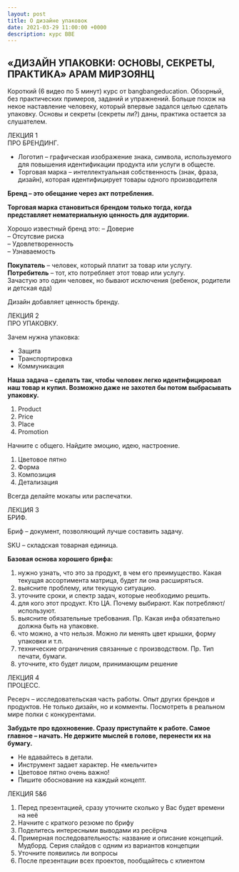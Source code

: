 ```yaml
---
layout: post
title: О дизайне упаковок
date: 2021-03-29 11:00:00 +0000
description: курс BBE
---
```


## <span class="mark">«ДИЗАЙН УПАКОВКИ: ОСНОВЫ, СЕКРЕТЫ, ПРАКТИКА» АРАМ МИРЗОЯНЦ</span>

Короткий (6 видео по 5 минут) курс от bangbangeducation. Обзорный, без практических примеров, заданий и упражнений. Больше похож на некое наставление человеку, который впервые задался целью сделать упаковку. Основы и секреты (секреты ли?) даны, практика остается за слушателем. 

ЛЕКЦИЯ 1  
ПРО БРЕНДИНГ.

* Логотип – графическая изображение знака, символа, используемого для повышения идентификации продукта или услуги в общесте. 
* Торговая марка – интеллектуальная собственность (знак, фраза, дизайн), которая идентифицирует товары одного производителя

**Бренд – это обещание через акт потребления.**

**Торговая марка становиться брендом только тогда, когда представляет нематериальную ценность для аудитории.**

Хорошо известный бренд это:
– Доверие  
– Отсутсвие риска  
– Удовлетворенность  
– Узнаваемость  


**Покупатель** – человек, который платит за товар или услугу.  
**Потребитель** – тот, кто потребляет этот товар или услугу.  
Зачастую это один человек, но бывают исключения (ребенок, родители и детская еда)

Дизайн добавляет ценность бренду.

ЛЕКЦИЯ 2  
ПРО УПАКОВКУ.

Зачем нужна упаковка:
* Защита
* Транспортировка
* Коммуникация

**Наша задача – сделать так, чтобы человек легко идентифицировал наш товар и купил. Возможно даже не захотел бы потом выбрасывать упаковку.**

1. Product
2. Price
3. Place
4. Promotion

Начните с общего. Найдите эмоцию, идею, настроение. 

1. Цветовое пятно
2. Форма
3. Композиция
4. Детализация 

Всегда делайте мокапы или распечатки.


ЛЕКЦИЯ 3  
БРИФ.

Бриф – документ, позволяющий лучше составить задачу.

SKU – складская товарная единица.

**Базовая основа хорошего брифа:**
1. нужно узнать, что это за продукт, в чем его преимущество. Какая текущая ассортимента матрица, будет ли она расширяться.
2. выясните проблему, или текущую ситуацию.
3. уточните сроки, и спектр задач, которые необходимо решить.
4. для кого этот продукт. Кто ЦА. Почему выбирают. Как потребляют/используют. 
5. выясните обязательные требования. Пр. Какая инфа обязательно должна быть на упаковке.
6. что можно, а что нельзя. Можно ли менять цвет крышки, форму упаковки и т.п.
7. технические ограничения связанные с производством. Пр. Тип печати, бумаги.
8. уточните, кто будет лицом, принимающим решение


ЛЕКЦИЯ 4  
ПРОЦЕСС.

Ресерч – исследовательская часть работы. Опыт других брендов и продуктов. Не только дизайн, но и комменты. Посмотреть в реальном мире полки с конкурентами.

**Забудьте про вдохновение. Сразу приступайте к работе. Самое главное – начать. Не держите мыслей в голове, перенести их на бумагу.**

* Не вдавайтесь в детали. 
* Инструмент задает характер. Не «мельчите»
* Цветовое пятно очень важно! 
* Пишите обоснование на каждый концепт. 


ЛЕКЦИЯ 5&6  

1. Перед презентацией, сразу уточните сколько у Вас будет времени на неё
3. Начните с краткого резюме по брифу
4. Поделитесь интересными выводами из ресёрча
5. Примерная последовательность: название и описание концепций. Мудборд. Серия слайдов с одним из вариантов концепции
6. Уточните появились ли вопросы
7. После презентации всех проектов, пообщайтесь с клиентом

